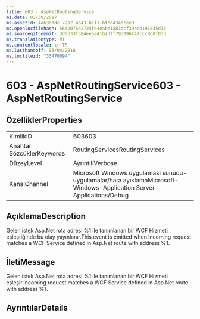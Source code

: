 ```yaml
---
title: 603 - AspNetRoutingService
ms.date: 03/30/2017
ms.assetid: 4a63dddc-72a2-4b43-b1f1-bfce434dcee9
ms.openlocfilehash: 5642075e2724fe4eabe1a83dcf39ecb191035d13
ms.sourcegitcommit: 3d5d33f384eeba41b2dff79d096f47ccc8d8f03d
ms.translationtype: MT
ms.contentlocale: tr-TR
ms.lasthandoff: 05/04/2018
ms.locfileid: "33470094"
---
```

# <a name="603---aspnetroutingservice"></a><span data-ttu-id="b8cf7-102">603 - AspNetRoutingService</span><span class="sxs-lookup"><span data-stu-id="b8cf7-102">603 - AspNetRoutingService</span></span>
## <a name="properties"></a><span data-ttu-id="b8cf7-103">Özellikler</span><span class="sxs-lookup"><span data-stu-id="b8cf7-103">Properties</span></span>  
  
|||  
|-|-|  
|<span data-ttu-id="b8cf7-104">Kimlik</span><span class="sxs-lookup"><span data-stu-id="b8cf7-104">ID</span></span>|<span data-ttu-id="b8cf7-105">603</span><span class="sxs-lookup"><span data-stu-id="b8cf7-105">603</span></span>|  
|<span data-ttu-id="b8cf7-106">Anahtar Sözcükler</span><span class="sxs-lookup"><span data-stu-id="b8cf7-106">Keywords</span></span>|<span data-ttu-id="b8cf7-107">RoutingServices</span><span class="sxs-lookup"><span data-stu-id="b8cf7-107">RoutingServices</span></span>|  
|<span data-ttu-id="b8cf7-108">Düzey</span><span class="sxs-lookup"><span data-stu-id="b8cf7-108">Level</span></span>|<span data-ttu-id="b8cf7-109">Ayrıntılı</span><span class="sxs-lookup"><span data-stu-id="b8cf7-109">Verbose</span></span>|  
|<span data-ttu-id="b8cf7-110">Kanal</span><span class="sxs-lookup"><span data-stu-id="b8cf7-110">Channel</span></span>|<span data-ttu-id="b8cf7-111">Microsoft Windows uygulaması sunucu-uygulamalar/hata ayıklama</span><span class="sxs-lookup"><span data-stu-id="b8cf7-111">Microsoft-Windows-Application Server-Applications/Debug</span></span>|  
  
## <a name="description"></a><span data-ttu-id="b8cf7-112">Açıklama</span><span class="sxs-lookup"><span data-stu-id="b8cf7-112">Description</span></span>  
 <span data-ttu-id="b8cf7-113">Gelen istek Asp.Net rota adresi %1 ile tanımlanan bir WCF Hizmeti eşleştiğinde bu olay yayınlanır.</span><span class="sxs-lookup"><span data-stu-id="b8cf7-113">This event is emitted when incoming request matches a WCF Service defined in Asp.Net route with address %1.</span></span>  
  
## <a name="message"></a><span data-ttu-id="b8cf7-114">İleti</span><span class="sxs-lookup"><span data-stu-id="b8cf7-114">Message</span></span>  
 <span data-ttu-id="b8cf7-115">Gelen istek Asp.Net rota adresi %1 ile tanımlanan bir WCF Hizmeti eşleşir.</span><span class="sxs-lookup"><span data-stu-id="b8cf7-115">Incoming request matches a WCF Service defined in Asp.Net route with address %1.</span></span>  
  
## <a name="details"></a><span data-ttu-id="b8cf7-116">Ayrıntılar</span><span class="sxs-lookup"><span data-stu-id="b8cf7-116">Details</span></span>
